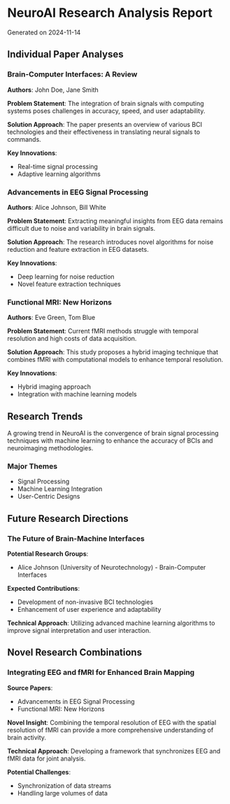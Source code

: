# NeuroAI Research Analysis Report

Generated on 2024-11-14

## Individual Paper Analyses

### Brain-Computer Interfaces: A Review
**Authors**: John Doe, Jane Smith

**Problem Statement**: The integration of brain signals with computing systems poses challenges in accuracy, speed, and user adaptability.

**Solution Approach**: The paper presents an overview of various BCI technologies and their effectiveness in translating neural signals to commands.

**Key Innovations**:
- Real-time signal processing
- Adaptive learning algorithms

### Advancements in EEG Signal Processing
**Authors**: Alice Johnson, Bill White

**Problem Statement**: Extracting meaningful insights from EEG data remains difficult due to noise and variability in brain signals.

**Solution Approach**: The research introduces novel algorithms for noise reduction and feature extraction in EEG datasets.

**Key Innovations**:
- Deep learning for noise reduction
- Novel feature extraction techniques

### Functional MRI: New Horizons
**Authors**: Eve Green, Tom Blue

**Problem Statement**: Current fMRI methods struggle with temporal resolution and high costs of data acquisition.

**Solution Approach**: This study proposes a hybrid imaging technique that combines fMRI with computational models to enhance temporal resolution.

**Key Innovations**:
- Hybrid imaging approach
- Integration with machine learning models

## Research Trends

A growing trend in NeuroAI is the convergence of brain signal processing techniques with machine learning to enhance the accuracy of BCIs and neuroimaging methodologies.

### Major Themes
- Signal Processing
- Machine Learning Integration
- User-Centric Designs

## Future Research Directions

### The Future of Brain-Machine Interfaces
**Potential Research Groups**:
- Alice Johnson (University of Neurotechnology) - Brain-Computer Interfaces

**Expected Contributions**:
- Development of non-invasive BCI technologies
- Enhancement of user experience and adaptability

**Technical Approach**: Utilizing advanced machine learning algorithms to improve signal interpretation and user interaction.

## Novel Research Combinations

### Integrating EEG and fMRI for Enhanced Brain Mapping
**Source Papers**:
- Advancements in EEG Signal Processing
- Functional MRI: New Horizons

**Novel Insight**: Combining the temporal resolution of EEG with the spatial resolution of fMRI can provide a more comprehensive understanding of brain activity.

**Technical Approach**: Developing a framework that synchronizes EEG and fMRI data for joint analysis.

**Potential Challenges**:
- Synchronization of data streams
- Handling large volumes of data

